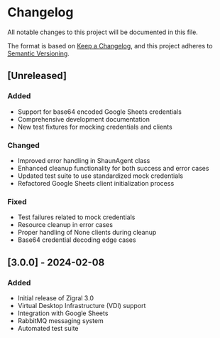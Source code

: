 # Changelog

All notable changes to this project will be documented in this file.

The format is based on [Keep a Changelog](https://keepachangelog.com/en/1.0.0/),
and this project adheres to [Semantic Versioning](https://semver.org/spec/v2.0.0.html).

## [Unreleased]

### Added
- Support for base64 encoded Google Sheets credentials
- Comprehensive development documentation
- New test fixtures for mocking credentials and clients

### Changed
- Improved error handling in ShaunAgent class
- Enhanced cleanup functionality for both success and error cases
- Updated test suite to use standardized mock credentials
- Refactored Google Sheets client initialization process

### Fixed
- Test failures related to mock credentials
- Resource cleanup in error cases
- Proper handling of None clients during cleanup
- Base64 credential decoding edge cases

## [3.0.0] - 2024-02-08

### Added
- Initial release of Zigral 3.0
- Virtual Desktop Infrastructure (VDI) support
- Integration with Google Sheets
- RabbitMQ messaging system
- Automated test suite 